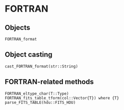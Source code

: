 # FORTRAN

## Objects 

```@docs
FORTRAN_format
```

## Object casting

```@docs
cast_FORTRAN_format(str::String)
```

## FORTRAN-related methods

```@docs
FORTRAN_eltype_char(T::Type)
FORTRAN_fits_table_tform(col::Vector{T}) where {T}
parse_FITS_TABLE(hdu::FITS_HDU)
```